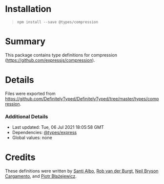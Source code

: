 # Installation
> `npm install --save @types/compression`

# Summary
This package contains type definitions for compression (https://github.com/expressjs/compression).

# Details
Files were exported from https://github.com/DefinitelyTyped/DefinitelyTyped/tree/master/types/compression.

### Additional Details
 * Last updated: Tue, 06 Jul 2021 18:05:58 GMT
 * Dependencies: [@types/express](https://npmjs.com/package/@types/express)
 * Global values: none

# Credits
These definitions were written by [Santi Albo](https://github.com/santialbo), [Rob van der Burgt](https://github.com/rburgt), [Neil Bryson Cargamento](https://github.com/neilbryson), and [Piotr Błażejewicz](https://github.com/peterblazejewicz).
